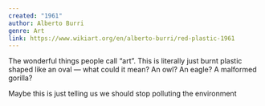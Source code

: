```yaml
---
created: "1961"
author: Alberto Burri
genre: Art
link: https://www.wikiart.org/en/alberto-burri/red-plastic-1961
---
```


The wonderful things people call “art”. This is literally just burnt plastic shaped like an oval — what could it mean? An owl? An eagle? A malformed gorilla?

Maybe this is just telling us we should stop polluting the environment